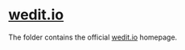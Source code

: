 # [wedit.io](https://wedit.io)

The folder contains the official [wedit.io](https://wedit.io) homepage.